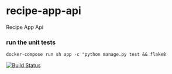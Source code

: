 # recipe-app-api
Recipe App Api


### run the unit tests
`docker-compose run sh app -c "python manage.py test && flake8`


[![Build Status](https://travis-ci.com/kaiocesar/recipe-app-api.svg?branch=master)](https://travis-ci.com/kaiocesar/recipe-app-api)
